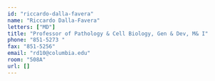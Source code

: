 ```yaml
---
id: "riccardo-dalla-favera"
name: "Riccardo Dalla-Favera"
letters: ["MD"]
title: "Professor of Pathology & Cell Biology, Gen & Dev, M& I"
phone: "851-5273 "
fax: "851-5256"
email: "rd10@columbia.edu"
room: "508A"
url: []
---
```

